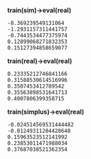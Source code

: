 **train(sim)->eval(real)**

    -8.369239549131064
    -1.2931157311441757
    -0.7443534477375974
    0.12899068271832353
    0.15127394858659077
    
**train(real)->eval(real)**

    0.23335212746841166
    0.31588530614516996
    0.3507453412789542
    0.35563898531641713
    0.4007806399358715
    
**train(simplus)->eval(real)**

    -0.024514569531444482
    -0.01249311204428648
    0.15963523512141992
    0.23853011471988034
    0.37687038521362354
    
    



